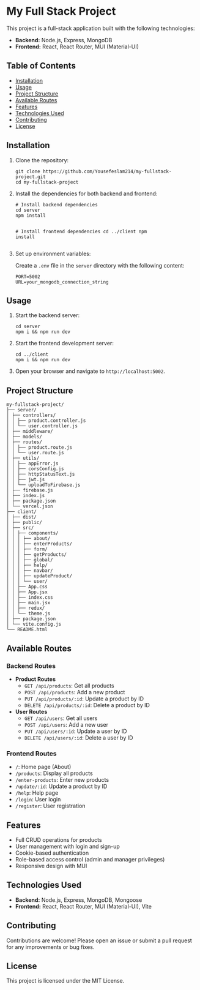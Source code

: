 <body>
    <h1>My Full Stack Project</h1>
    <p>This project is a full-stack application built with the following technologies:</p>
    <ul>
        <li><strong>Backend:</strong> Node.js, Express, MongoDB</li>
        <li><strong>Frontend:</strong> React, React Router, MUI (Material-UI)</li>
    </ul>
    <h2>Table of Contents</h2>
    <ul>
        <li><a href="#installation">Installation</a></li>
        <li><a href="#usage">Usage</a></li>
        <li><a href="#project-structure">Project Structure</a></li>
        <li><a href="#available-routes">Available Routes</a></li>
        <li><a href="#features">Features</a></li>
        <li><a href="#technologies-used">Technologies Used</a></li>
        <li><a href="#contributing">Contributing</a></li>
        <li><a href="#license">License</a></li>
    </ul>
    <h2 id="installation">Installation</h2>
    <ol>
        <li>Clone the repository:
            <pre><code>git clone https://github.com/Yousefeslam214/my-fullstack-project.git
cd my-fullstack-project</code></pre>
        </li>
        <li>Install the dependencies for both backend and frontend:
            <pre><code># Install backend dependencies
cd server
npm install

\# Install frontend dependencies
cd ../client
npm install</code></pre>
</li>
<li>Set up environment variables:
<p>Create a <code>.env</code> file in the <code>server</code> directory with the following content:</p>
<pre><code>PORT=5002
URL=your_mongodb_connection_string</code></pre>
</li>
</ol>
<h2 id="usage">Usage</h2>
<ol>
<li>Start the backend server:
<pre><code>cd server
npm i && npm run dev</code></pre>
</li>
<li>Start the frontend development server:
<pre><code>cd ../client
npm i && npm run dev</code></pre>
</li>
<li>Open your browser and navigate to <code>http://localhost:5002</code>.</li>
</ol>
<h2 id="project-structure">Project Structure</h2>
<pre><code>my-fullstack-project/
├── server/
│ ├── controllers/
│ │ ├── product.controller.js
│ │ └── user.controller.js
│ ├── middleware/
│ ├── models/
│ ├── routes/
│ │ ├── product.route.js
│ │ └── user.route.js
│ ├── utils/
│ │ ├── appError.js
│ │ ├── corsConfig.js
│ │ ├── httpStatusText.js
│ │ ├── jwt.js
│ │ └── uploadToFirebase.js
│ ├── firebase.js
│ ├── index.js
│ ├── package.json
│ └── vercel.json
├── client/
│ ├── dist/
│ ├── public/
│ ├── src/
│ │ ├── components/
│ │ │ ├── about/
│ │ │ ├── enterProducts/
│ │ │ ├── form/
│ │ │ ├── getProducts/
│ │ │ ├── global/
│ │ │ ├── help/
│ │ │ ├── navbar/
│ │ │ ├── updateProduct/
│ │ │ └── user/
│ │ ├── App.css
│ │ ├── App.jsx
│ │ ├── index.css
│ │ ├── main.jsx
│ │ ├── redux/
│ │ └── theme.js
│ ├── package.json
│ └── vite.config.js
└── README.html</code></pre>
<h2 id="available-routes">Available Routes</h2>
<h3>Backend Routes</h3>
<ul>
<li><strong>Product Routes</strong>
<ul>
<li><code>GET /api/products</code>: Get all products</li>
<li><code>POST /api/products</code>: Add a new product</li>
<li><code>PUT /api/products/:id</code>: Update a product by ID</li>
<li><code>DELETE /api/products/:id</code>: Delete a product by ID</li>
</ul>
</li>
<li><strong>User Routes</strong>
<ul>
<li><code>GET /api/users</code>: Get all users</li>
<li><code>POST /api/users</code>: Add a new user</li>
<li><code>PUT /api/users/:id</code>: Update a user by ID</li>
<li><code>DELETE /api/users/:id</code>: Delete a user by ID</li>
</ul>
</li>
</ul>
<h3>Frontend Routes</h3>
<ul>
<li><code>/</code>: Home page (About)</li>
<li><code>/products</code>: Display all products</li>
<li><code>/enter-products</code>: Enter new products</li>
<li><code>/update/:id</code>: Update a product by ID</li>
<li><code>/help</code>: Help page</li>
<li><code>/login</code>: User login</li>
<li><code>/register</code>: User registration</li>
</ul>
<h2 id="features">Features</h2>
<ul>
<li>Full CRUD operations for products</li>
<li>User management with login and sign-up</li>
<li>Cookie-based authentication</li>
<li>Role-based access control (admin and manager privileges)</li>
<li>Responsive design with MUI</li>
</ul>
<h2 id="technologies-used">Technologies Used</h2>
<ul>
<li><strong>Backend:</strong> Node.js, Express, MongoDB, Mongoose</li>
<li><strong>Frontend:</strong> React, React Router, MUI (Material-UI), Vite</li>
</ul>
<h2 id="contributing">Contributing</h2>
<p>Contributions are welcome! Please open an issue or submit a pull request for any improvements or bug fixes.</p>
<h2 id="license">License</h2>
<p>This project is licensed under the MIT License.</p>

</body>
</html>
